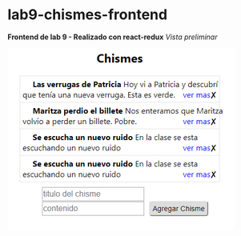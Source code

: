 # lab9-chismes-frontend
**Frontend de lab 9 - Realizado con react-redux** 
*Vista preliminar*

![alt text](https://github.com/ivettemar16020/lab9-chismes-frontend/blob/master/chisme.PNG)
